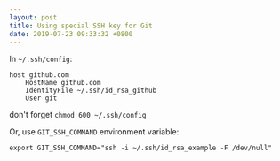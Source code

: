 ```yaml
---
layout: post
title: Using special SSH key for Git
date: 2019-07-23 09:33:32 +0800
---
```


In `~/.ssh/config`:

```
host github.com
    HostName github.com
    IdentityFile ~/.ssh/id_rsa_github
    User git
```

don't forget `chmod 600 ~/.ssh/config`

Or, use `GIT_SSH_COMMAND` environment variable:

```
export GIT_SSH_COMMAND="ssh -i ~/.ssh/id_rsa_example -F /dev/null"
```
